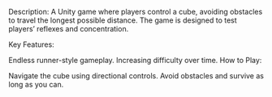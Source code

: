 Description:
A Unity game where players control a cube, avoiding obstacles to travel the longest possible distance. The game is designed to test players’ reflexes and concentration.

Key Features:

Endless runner-style gameplay.
Increasing difficulty over time.
How to Play:

Navigate the cube using directional controls.
Avoid obstacles and survive as long as you can.
